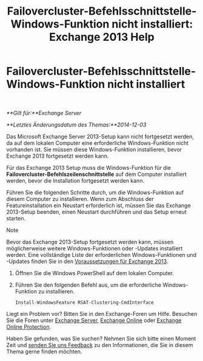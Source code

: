 ﻿---
title: 'Failovercluster-Befehlsschnittstelle-Windows-Funktion nicht installiert: Exchange 2013 Help'
TOCTitle: Failovercluster-Befehlsschnittstelle-Windows-Funktion nicht installiert
ms:assetid: 0d839514-5ab7-497d-8945-41392b4c3980
ms:mtpsurl: https://technet.microsoft.com/de-de/library/ms.exch.setupreadiness.rsatclusteringcmdinterfaceinstalled(v=EXCHG.150)
ms:contentKeyID: 51409265
ms.date: 04/24/2018
mtps_version: v=EXCHG.150
ms.translationtype: HT
---

# Failovercluster-Befehlsschnittstelle-Windows-Funktion nicht installiert

 

_**Gilt für:**Exchange Server_

_**Letztes Änderungsdatum des Themas:**2014-12-03_

Das Microsoft Exchange Server 2013-Setup kann nicht fortgesetzt werden, da auf dem lokalen Computer eine erforderliche Windows-Funktion nicht vorhanden ist. Sie müssen diese Windows-Funktion installieren, bevor Exchange 2013 fortgesetzt werden kann.

Für das Exchange 2013 Setup muss die Windows-Funktion für die **Failovercluster-Befehlszeilenschnittstelle** auf dem Computer installiert werden, bevor die Installation fortgesetzt werden kann.

Führen Sie die folgenden Schritte durch, um die Windows-Funktion auf diesem Computer zu installieren. Wenn zum Abschluss der Featureinstallation ein Neustart erforderlich ist, müssen Sie das Exchange 2013-Setup beenden, einen Neustart durchführen und das Setup erneut starten.


> [!NOTE]
> Bevor das Exchange 2013-Setup fortgesetzt werden kann, müssen möglicherweise weitere Windows-Funktionen oder -Updates installiert werden. Eine vollständige Liste der erforderlichen Windows-Funktionen und -Updates finden Sie in den <A href="exchange-2013-prerequisites-exchange-2013-help.md">Voraussetzungen für Exchange 2013</A>.



1.  Öffnen Sie die Windows PowerShell auf dem lokalen Computer.

2.  Führen Sie den folgenden Befehl aus, um die erforderliche Windows-Funktion zu installieren.
    
        Install-WindowsFeature RSAT-Clustering-CmdInterface

Liegt ein Problem vor? Bitten Sie in den Exchange-Foren um Hilfe. Besuchen Sie die Foren unter [Exchange Server](https://go.microsoft.com/fwlink/p/?linkid=60612), [Exchange Online](https://go.microsoft.com/fwlink/p/?linkid=267542) oder [Exchange Online Protection](https://go.microsoft.com/fwlink/p/?linkid=285351).

Haben Sie gefunden, was Sie suchen? Nehmen Sie sich bitte einen Moment Zeit und [senden Sie uns Feedback](mailto:exsetuphelpfeedback@microsoft.com?subject=exchange%202013%20setup%20help%20feedbac) zu den Informationen, die Sie in diesem Thema gerne finden möchten.

